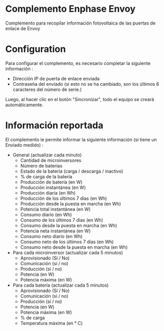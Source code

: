 # Complemento Enphase Envoy

Complemento para recopilar información fotovoltaica de las puertas de enlace de Envoy

# Configuration

Para configurar el complemento, es necesario completar la siguiente información :

- Dirección IP de puerta de enlace enviada
- Contraseña del enviado (si esto no se ha cambiado, son los últimos 6 caracteres del número de serie.)

Luego, al hacer clic en el botón "Sincronizar", todo el equipo se creará automáticamente.

# Información reportada

El complemento le permite informar la siguiente información (si tiene un Enviado medido) :

- General (actualizar cada minuto)
    - Cantidad de microinversores
    - Número de baterías
    - Estado de la batería (carga / descarga / inactivo)
    - % de carga de la batería
    - Producción de batería (en W)
    - Producción instantánea (en W)
    - Producción diaria (en Wh)
    - Producción de los últimos 7 días (en Wh)
    - Producción desde la puesta en marcha (en Wh)
    - Potencia total instantánea (en W)
    - Consumo diario (en Wh)
    - Consumo de los últimos 7 días (en Wh)
    - Consumo desde la puesta en marcha (en Wh)
    - Potencia neta instantánea (en W)
    - Consumo neto diario (en Wh)
    - Consumo neto de los últimos 7 días (en Wh)
    - Consumo neto desde la puesta en marcha (en Wh)
- Para cada microinversor (actualizar cada 5 minutos)
    - Aprovisionado (Sí / No)
    - Comunicación (sí / no)
    - Producción (sí / no)
    - Potencia (en W)
    - Potencia máxima (en W)
- Para cada batería (actualizar cada 5 minutos)
    - Aprovisionado (Sí / No)
    - Comunicación (sí / no)
    - Producción (sí / no)
    - Potencia (en W)
    - Potencia máxima (en W)
    - % de carga
    - Temperatura máxima (en ° C)
